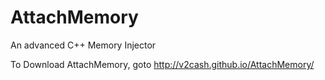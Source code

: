 # AttachMemory
An advanced C++ Memory Injector

To Download AttachMemory, goto http://v2cash.github.io/AttachMemory/
